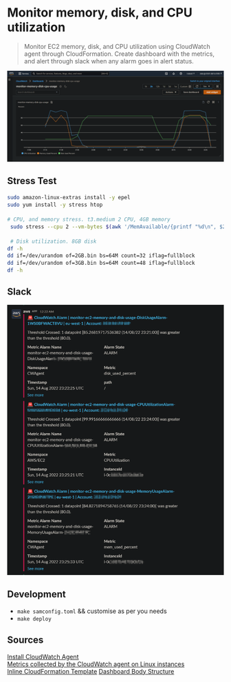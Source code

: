 # Monitor memory, disk, and CPU utilization
> Monitor EC2 memory, disk, and CPU utilization using CloudWatch agent through CloudFormation. Create dashboard with the metrics, and alert through slack when any alarm goes in alert status.

![dashboard](./dashboard.png "Dashboard")

## Stress Test
```sh
sudo amazon-linux-extras install -y epel
sudo yum install -y stress htop

# CPU, and memory stress. t3.medium 2 CPU, 4GB memory
 sudo stress --cpu 2 --vm-bytes $(awk '/MemAvailable/{printf "%d\n", $2 * 0.9;}' < /proc/meminfo)k --vm-keep -m 5
 
 # Disk utilization. 8GB disk
df -h
dd if=/dev/urandom of=2GB.bin bs=64M count=32 iflag=fullblock
dd if=/dev/urandom of=3GB.bin bs=64M count=48 iflag=fullblock
df -h
```

## Slack
![slack](./slack.png "Slack")

## Development
- `make samconfig.toml` && customise as per you needs
- `make deploy`

## Sources

[Install CloudWatch Agent](https://docs.aws.amazon.com/AmazonCloudWatch/latest/monitoring/Install-CloudWatch-Agent.html)  
[Metrics collected by the CloudWatch agent on Linux instances](https://docs.aws.amazon.com/AmazonCloudWatch/latest/monitoring/metrics-collected-by-CloudWatch-agent.html#linux-metrics-enabled-by-CloudWatch-agent)  
[Inline CloudFormation Template](https://github.com/awslabs/aws-cloudformation-templates/blob/master/aws/solutions/AmazonCloudWatchAgent/inline/amazon_linux.template)
[Dashboard Body Structure](https://docs.aws.amazon.com/AmazonCloudWatch/latest/APIReference/CloudWatch-Dashboard-Body-Structure.html)
